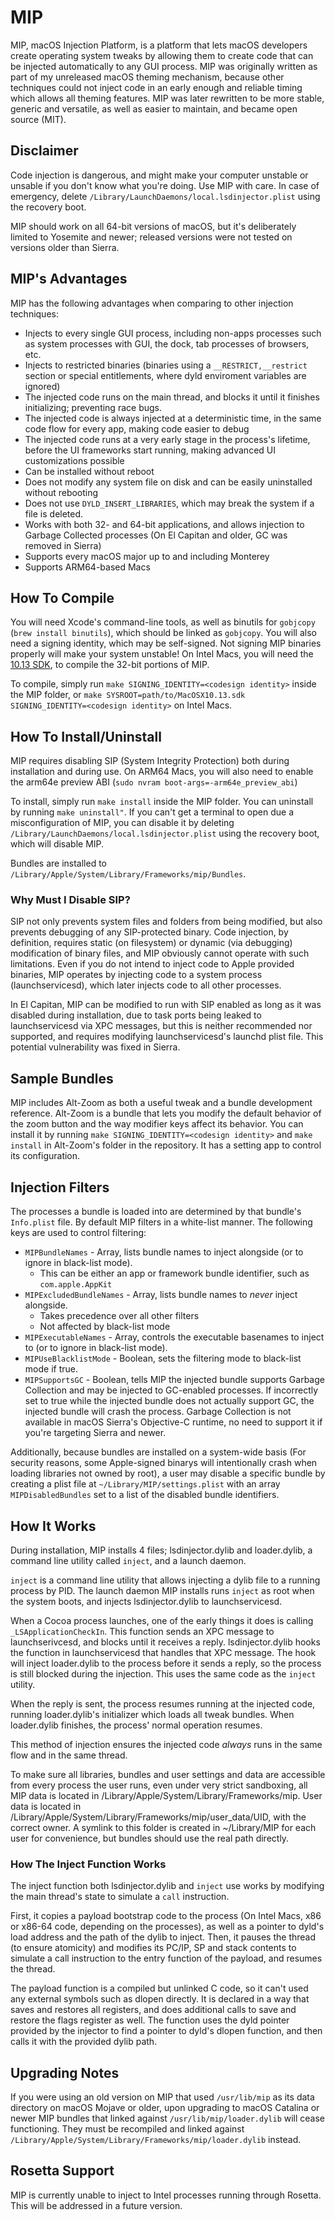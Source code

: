 # MIP
MIP, macOS Injection Platform, is a platform that lets macOS developers create operating system tweaks by allowing them to create code that can be injected automatically to any GUI process. MIP was originally written as part of my unreleased macOS theming mechanism, because other techniques could not inject code in an early enough and reliable timing which allows all theming features. MIP was later rewritten to be more stable, generic and versatile, as well as easier to maintain, and became open source (MIT).

## Disclaimer
Code injection is dangerous, and might make your computer unstable or unsable if you don't know what you're doing. Use MIP with care. In case of emergency, delete `/Library/LaunchDaemons/local.lsdinjector.plist` using the recovery boot.

MIP should work on all 64-bit versions of macOS, but it's deliberately limited to Yosemite and newer; released versions were not tested on versions older than Sierra.

## MIP's Advantages
MIP has the following advantages when comparing to other injection techniques:

 * Injects to every single GUI process, including non-apps processes such as system processes with GUI, the dock, tab processes of browsers, etc.
 * Injects to restricted binaries (binaries using a `__RESTRICT,__restrict` section or special entitlements, where dyld enviroment variables are ignored)
 * The injected code runs on the main thread, and blocks it until it finishes initializing; preventing race bugs.
 * The injected code is always injected at a deterministic time, in the same code flow for every app, making code easier to debug
 * The injected code runs at a very early stage in the process's lifetime, before the UI frameworks start running, making advanced UI customizations possible
 * Can be installed without reboot
 * Does not modify any system file on disk and can be easily uninstalled without rebooting
 * Does not use `DYLD_INSERT_LIBRARIES`, which may break the system if a file is deleted.
 * Works with both 32- and 64-bit applications, and allows injection to Garbage Collected processes (On El Capitan and older, GC was removed in Sierra)
 * Supports every macOS major up to and including Monterey
 * Supports ARM64-based Macs

## How To Compile
You will need Xcode's command-line tools, as well as binutils for `gobjcopy` (`brew install binutils`), which should be linked as `gobjcopy`. You will also need a signing identity, which may be self-signed. Not signing MIP binaries properly will make your system unstable! On Intel Macs, you will need the [10.13 SDK](https://github.com/phracker/MacOSX-SDKs/releases/download/11.3/MacOSX10.13.sdk.tar.xz), to compile the 32-bit portions of MIP.

To compile, simply run `make SIGNING_IDENTITY=<codesign identity>` inside the MIP folder, or `make SYSROOT=path/to/MacOSX10.13.sdk SIGNING_IDENTITY=<codesign identity>` on Intel Macs.

## How To Install/Uninstall
MIP requires disabling SIP (System Integrity Protection) both during installation and during use. On ARM64 Macs, you will also need to enable the arm64e preview ABI (`sudo nvram boot-args=-arm64e_preview_abi`)

To install, simply run `make install` inside the MIP folder. You can uninstall by running `make uninstall"`. If you can't get a terminal to open due a misconfiguration of MIP, you can disable it by deleting `/Library/LaunchDaemons/local.lsdinjector.plist` using the recovery boot, which will disable MIP.

Bundles are installed to `/Library/Apple/System/Library/Frameworks/mip/Bundles`.

### Why Must I Disable SIP?
SIP not only prevents system files and folders from being modified, but also prevents debugging of any SIP-protected binary. Code injection, by definition, requires static (on filesystem) or dynamic (via debugging) modification of binary files, and MIP obviously cannot operate with such limitations. Even if you do not intend to inject code to Apple provided binaries, MIP operates by injecting code to a system process (launchservicesd), which later injects code to all other processes.

In El Capitan, MIP can be modified to run with SIP enabled as long as it was disabled during installation, due to task ports being leaked to launchservicesd via XPC messages, but this is neither recommended nor supported, and requires modifying launchservicesd's launchd plist file. This potential vulnerability was fixed in Sierra.

## Sample Bundles
MIP includes Alt-Zoom as both a useful tweak and a bundle development reference. Alt-Zoom is a bundle that lets you modify the default behavior of the zoom button and the way modifier keys affect its behavior. You can install it by running `make SIGNING_IDENTITY=<codesign identity>` and `make install` in Alt-Zoom's folder in the repository. It has a setting app to control its configuration.

## Injection Filters
The processes a bundle is loaded into are determined by that bundle's `Info.plist` file. By default MIP filters in a white-list manner. The following keys are used to control filtering:

 * `MIPBundleNames` - Array, lists bundle names to inject alongside (or to ignore in black-list mode).
    * This can be either an app or framework bundle identifier, such as `com.apple.AppKit`
 * `MIPExcludedBundleNames` - Array, lists bundle names to _never_ inject alongside.
    * Takes precedence over all other filters
    * Not affected by black-list mode
 * `MIPExecutableNames` - Array, controls the executable basenames to inject to (or to ignore in black-list mode).
 * `MIPUseBlacklistMode` - Boolean, sets the filtering mode to black-list mode if true.
 * `MIPSupportsGC` - Boolean, tells MIP the injected bundle supports Garbage Collection and may be injected to GC-enabled processes. If incorrectly set to true while the injected bundle does not actually support GC, the injected bundle will crash the process. Garbage Collection is not available in macOS Sierra's Objective-C runtime, no need to support it if you're targeting Sierra and newer.

Additionally, because bundles are installed on a system-wide basis (For security reasons, some Apple-signed binarys will intentionally crash when loading libraries not owned by root), a user may disable a specific bundle by creating a plist file at `~/Library/MIP/settings.plist` with an array `MIPDisabledBundles` set to a list of the disabled bundle identifiers.

## How It Works
During installation, MIP installs 4 files; lsdinjector.dylib and loader.dylib, a command line utility called `inject`, and a launch daemon.

`inject` is a command line utility that allows injecting a dylib file to a running process by PID. The launch daemon MIP installs runs `inject` as root when the system boots, and injects lsdinjector.dylib to launchservicesd.

When a Cocoa process launches, one of the early things it does is calling `_LSApplicationCheckIn`. This function sends an XPC message to launchserivcesd, and blocks until it receives a reply. lsdinjector.dylib hooks the function in launchservicesd that handles that XPC message. The hook will inject loader.dylib to the process before it sends a reply, so the process is still blocked during the injection. This uses the same code as the `inject` utility.

When the reply is sent, the process resumes running at the injected code, running loader.dylib's initializer which loads all tweak bundles. When loader.dylib finishes, the process' normal operation resumes.

This method of injection ensures the injected code *always* runs in the same flow and in the same thread.

To make sure all libraries, bundles and user settings and data are accessible from every process the user runs, even under very strict sandboxing, all MIP data is located in /Library/Apple/System/Library/Frameworks/mip. User data is located in /Library/Apple/System/Library/Frameworks/mip/user_data/UID, with the correct owner. A symlink to this folder is created in ~/Library/MIP for each user for convenience, but bundles should use the real path directly.

### How The Inject Function Works
The inject function both lsdinjector.dylib and `inject` use works by modifying the main thread's state to simulate a `call` instruction.

First, it copies a payload bootstrap code to the process (On Intel Macs, x86 or x86-64 code, depending on the processes), as well as a pointer to dyld's load address and the path of the dylib to inject. Then, it pauses the thread (to ensure atomicity) and modifies its PC/IP, SP and stack contents to simulate a call instruction to the entry function of the payload, and resumes the thread.

The payload function is a compiled but unlinked C code, so it can't used any external symbols such as dlopen directly. It is declared in a way that saves and restores all registers, and does additional calls to save and restore the flags register as well. The function uses the dyld pointer provided by the injector to find a pointer to dyld's dlopen function, and then calls it with the provided dylib path.

## Upgrading Notes

If you were using an old version on MIP that used `/usr/lib/mip` as its data directory on macOS Mojave or older, upon upgrading to macOS Catalina or newer MIP bundles that linked against `/usr/lib/mip/loader.dylib` will cease functioning. They must be recompiled and linked against `/Library/Apple/System/Library/Frameworks/mip/loader.dylib` instead.

## Rosetta Support

MIP is currently unable to inject to Intel processes running through Rosetta. This will be addressed in a future version.
